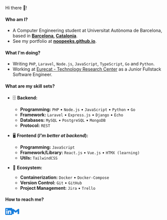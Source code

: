 Hi there 👋!

#### Who am I?

- A Computer Engineering student at Universitat Autònoma de Barcelona, based in **[Barcelona](https://en.wikipedia.org/wiki/Barcelona), [Catalonia](https://en.wikipedia.org/wiki/Catalonia)**.
- See my portfolio at **[noopeeks.github.io](noopeeks.github.io)**.

#### What I'm doing?

- Writing `PHP`, `Laravel`, `Node.js`, `JavaScript`, `TypeScript`, `Go` and `Python`.
- Working at [Eurecat - Technology Research Center](https://eurecat.org/) as a Junior Fullstack Software Engineer.

#### What are my skill sets?

- 🗄️ **Backend:**

  - **Programming:** `PHP` • `Node.js` • `JavaScript` • `Python` • `Go`
  - **Framework:** `Laravel` • `Express.js` • `Django` • `Echo`
  - **Databases:** `MySQL` • `PostgreSQL` • `MongoDB`
  - **Protocol:** `REST`

- 🖥 **Frontend (_I'm better at backend_):**

  - **Programming:** `JavaScript`
  - **Framework/Library:** `React.js` • `Vue.js` • `HTMX (learning)`
  - **Utils:** `TailwindCSS`

- 🎡 **Ecosystem:**

  - **Containerization:** `Docker` • `Docker-Compose`
  - **Version Control:** `Git` • `GitHub`
  - **Project Management:** `Jira` • `Trello`

#### How to reach me?

<a href="https://www.linkedin.com/in/arnau-berenguer-jimenez/">
  <img align="left" alt="LinkedIn" width="22px" src="./assets/linkedin.svg" />
</a>
<a href="mailto:arnauapps@gmail.com">
  <img align="left" alt="Mail" width="22px" src="./assets/gmail.svg" />
</a>
